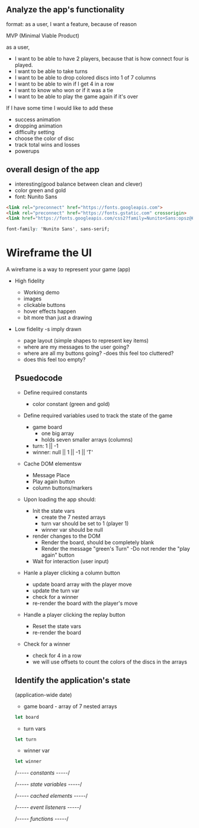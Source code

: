 
## Analyze the app's functionality

format: as a user, I want a feature, because of reason

MVP (Minimal Viable Product)

as a user, 
- I want to be able to have 2 players, because that is how connect four is played.
- I want to be able to take turns
- I want to be able to drop colored discs into 1 of 7 columns
- I want to be able to win if I get 4 in a row
- I want to know who won or if it was a tie
- I want to be able to play the game again if it's over

If I have some time I would like to add these
- success animation
- dropping animation
- difficulty setting
- choose the color of disc
- track total wins and losses
- powerups 

## overall design of the app

- interesting(good balance between clean and clever)
- color green and gold
- font: Nunito Sans
```html
<link rel="preconnect" href="https://fonts.googleapis.com">
<link rel="preconnect" href="https://fonts.gstatic.com" crossorigin>
<link href="https://fonts.googleapis.com/css2?family=Nunito+Sans:opsz@6..12&display=swap" rel="stylesheet">
```
```css
font-family: 'Nunito Sans', sans-serif;
```

# Wireframe the UI

A wireframe is a way to represent your game (app)

- High fidelity
    - Working demo
    - images
    - clickable buttons
    - hover effects happen
    - bit more than just a drawing
- Low fidelity
    -s imply drawn
    - page layout (simple shapes to represent key items)
    - where are my messages to the user going?
    - where are all my buttons going?
     -does this feel too cluttered?
    - does this feel too empty?

    ## Psuedocode

    - Define required constants
        - color constant (green and gold)

    - Define required variables used to track the state of the game
        - game board
            - one big array
            - holds seven smaller arrays (columns)
        - turn: 1 || -1
        - winner: null || 1 || -1 || 'T'

    - Cache DOM elementsw
        - Message Place
        - Play again button
        - column buttons/markers

    - Upon loading the app should:
        - Init the state vars
            - create the 7 nested arrays
            - turn var should be set to 1 (player 1)
            - winner var should be null
        - render changes to the DOM
            - Render the board, should be completely blank
            - Render the message "green's Turn"
            -Do not render the "play again" button
        - Wait for interaction (user input)

    - Hanle a player clicking a column button
        - update board array with the player move
        - update the turn var 
        - check for a winner
        - re-render the board with the player's move

    - Handle a player clicking the replay button
        - Reset the state vars
        - re-render the board

    - Check for a winner
        - check for 4 in a row
        - we will use offsets to count the colors of the discs in the arrays
    ## Identify the application's state
    (application-wide date)

    - game board - array of 7 nested arrays
    ```js
    let board
    ```
    - turn vars
    ```js
    let turn
    ```
    - winner var
    ```js
    let winner
    ```
	/*----- constants -----*/


	/*----- state variables -----*/


	/*----- cached elements  -----*/


	/*----- event listeners -----*/


	/*----- functions -----*/
